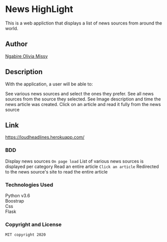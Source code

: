 # News HighLight
This is a web appliction that displays a list of news sources from around the world.

## Author 
[Ngabire Olivia Missy](https://github.com/Missy-Olivia)

## Description

With the application, a user will be able to:

See various news sources and select the ones they prefer.
See all news sources from the source they selected.
See Image description and time the news article was created.
Click on an article and read it fully from the news source

## Link
https://loudheadlines.herokuapp.com/

### BDD

Display news sources	`On page load`	List of various news sources is displayed per category
Read an entire article	`Click an article`	Redirected to the news source's site to read the entire article


### Technologies Used

Python v3.6 <br>
Boostrap <br>
Css <br>
Flask <br>

### Copyright and License
```
MIT copyright 2020
